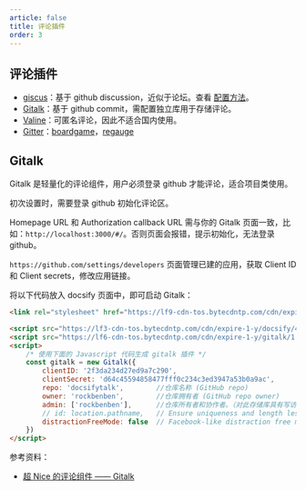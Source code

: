 ```yaml
---
article: false
title: 评论插件
order: 3
---
```


## 评论插件

- [giscus](https://github.com/giscus/giscus)：基于 github discussion，近似于论坛。查看 [配置方法](https://blog.csdn.net/duninet/article/details/125280107)。
- [Gitalk](https://github.com/gitalk/gitalk)：基于 github commit，需配置独立库用于存储评论。
- [Valine](https://github.com/xCss/Valine)：可匿名评论，因此不适合国内使用。
- [Gitter](https://gitter.im/)：[boardgame](https://boardgame.io/documentation/#/)，[regauge](https://itchef.github.io/regauge/#/)

## Gitalk

Gitalk 是轻量化的评论组件，用户必须登录 github 才能评论，适合项目类使用。

初次设置时，需要登录 github 初始化评论区。

Homepage URL 和 Authorization callback URL 需与你的 Gitalk 页面一致，比如：`http://localhost:3000/#/`。否则页面会报错，提示初始化，无法登录 github。

`https://github.com/settings/developers` 页面管理已建的应用，获取 Client ID 和 Client secrets，修改应用链接。

将以下代码放入 docsify 页面中，即可启动 Gitalk：

```HTML
<link rel="stylesheet" href="https://lf9-cdn-tos.bytecdntp.com/cdn/expire-1-y/gitalk/1.7.2/gitalk.min.css">

<script src="https://lf3-cdn-tos.bytecdntp.com/cdn/expire-1-y/docsify/4.12.2/plugins/gitalk.min.js"></script>
<script src="https://lf6-cdn-tos.bytecdntp.com/cdn/expire-1-y/gitalk/1.7.2/gitalk.min.js"></script>
<script>
    /* 使用下面的 Javascript 代码生成 gitalk 插件 */
    const gitalk = new Gitalk({
        clientID: '2f3da234d27ed9a7c290',
        clientSecret: 'd64c45594858477fff0c234c3ed3947a53b0a9ac',
        repo: 'docsifytalk',        //仓库名称 (GitHub repo)
        owner: 'rockbenben',        //仓库拥有者 (GitHub repo owner)
        admin: ['rockbenben'],      //仓库所有者和协作者。（对此存储库具有写访问权的用户）
        // id: location.pathname,   // Ensure uniqueness and length less than 50
        distractionFreeMode: false  // Facebook-like distraction free mode
    })
</script>
```

参考资料：

- [超 Nice 的评论组件 —— Gitalk](https://blog.csdn.net/qq_39052513/article/details/108291272)
